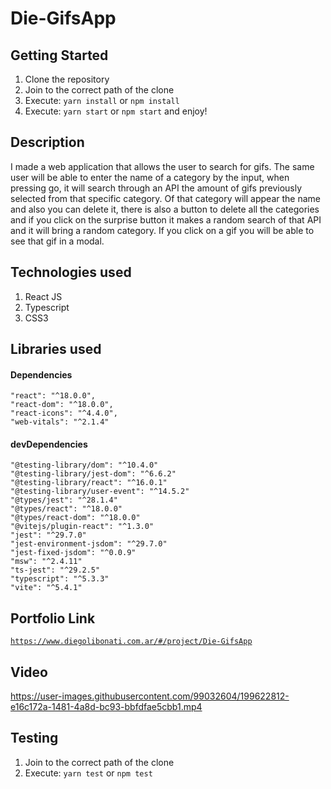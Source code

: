 # Die-GifsApp

## Getting Started

1. Clone the repository
2. Join to the correct path of the clone
3. Execute: `yarn install` or `npm install`
4. Execute: `yarn start` or `npm start` and enjoy!

## Description

I made a web application that allows the user to search for gifs. The same user will be able to enter the name of a category by the input, when pressing go, it will search through an API the amount of gifs previously selected from that specific category. Of that category will appear the name and also you can delete it, there is also a button to delete all the categories and if you click on the surprise button it makes a random search of that API and it will bring a random category. If you click on a gif you will be able to see that gif in a modal.

## Technologies used

1. React JS
2. Typescript
3. CSS3

## Libraries used

#### Dependencies

```
"react": "^18.0.0",
"react-dom": "^18.0.0",
"react-icons": "^4.4.0",
"web-vitals": "^2.1.4"
```

#### devDependencies

```
"@testing-library/dom": "^10.4.0"
"@testing-library/jest-dom": "^6.6.2"
"@testing-library/react": "^16.0.1"
"@testing-library/user-event": "^14.5.2"
"@types/jest": "^28.1.4"
"@types/react": "^18.0.0"
"@types/react-dom": "^18.0.0"
"@vitejs/plugin-react": "^1.3.0"
"jest": "^29.7.0"
"jest-environment-jsdom": "^29.7.0"
"jest-fixed-jsdom": "^0.0.9"
"msw": "^2.4.11"
"ts-jest": "^29.2.5"
"typescript": "^5.3.3"
"vite": "^5.4.1"
```

## Portfolio Link

[`https://www.diegolibonati.com.ar/#/project/Die-GifsApp`](https://www.diegolibonati.com.ar/#/project/Die-GifsApp)

## Video

https://user-images.githubusercontent.com/99032604/199622812-e16c172a-1481-4a8d-bc93-bbfdfae5cbb1.mp4

## Testing

1. Join to the correct path of the clone
2. Execute: `yarn test` or `npm test`

